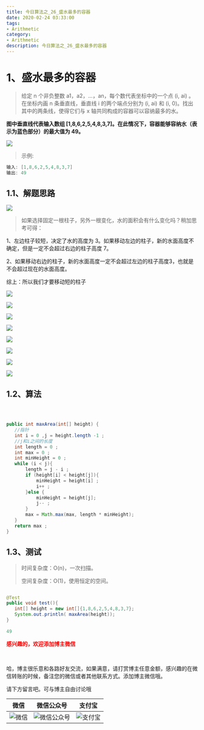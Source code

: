 ```yaml
---
title: 今日算法之_26_盛水最多的容器
date: 2020-02-24 03:33:00
tags: 
- Arithmetic
category: 
- Arithmetic
description: 今日算法之_26_盛水最多的容器
---
```




# 1、盛水最多的容器
> 给定 n 个非负整数 a1，a2，...，an，每个数代表坐标中的一个点 (i, ai) 。在坐标内画 n 条垂直线，垂直线 i 的两个端点分别为 (i, ai) 和 (i, 0)。找出其中的两条线，使得它们与 x 轴共同构成的容器可以容纳最多的水。

**图中垂直线代表输入数组 [1,8,6,2,5,4,8,3,7]。在此情况下，容器能够容纳水（表示为蓝色部分）的最大值为 49。**



![](https://raw.githubusercontent.com/HealerJean/HealerJean.github.io/master/blogImages/15825541774222.jpg)

> 示例:

```java
输入: [1,8,6,2,5,4,8,3,7]
输出: 49
```



## 1.1、解题思路 

![](https://raw.githubusercontent.com/HealerJean/HealerJean.github.io/master/blogImages/15825542740243.jpg)


> 如果选择固定一根柱子，另外一根变化，水的面积会有什么变化吗？稍加思考可得：

1、左边柱子较短，决定了水的高度为 3。如果移动左边的柱子，新的水面高度不确定，但是一定不会超过右边的柱子高度 7。     

2、如果移动右边的柱子，新的水面高度一定不会超过左边的柱子高度3，也就是不会超过现在的水面高度。

综上：所以我们才要移动短的柱子


![](https://raw.githubusercontent.com/HealerJean/HealerJean.github.io/master/blogImages/15825545152579.jpg)



![](https://raw.githubusercontent.com/HealerJean/HealerJean.github.io/master/blogImages/15825545236452.jpg)



![](https://raw.githubusercontent.com/HealerJean/HealerJean.github.io/master/blogImages/15825545491908.jpg)



![](https://raw.githubusercontent.com/HealerJean/HealerJean.github.io/master/blogImages/15825545586578.jpg)


![](https://raw.githubusercontent.com/HealerJean/HealerJean.github.io/master/blogImages/15825545697769.jpg)

![](https://raw.githubusercontent.com/HealerJean/HealerJean.github.io/master/blogImages/15825545809471.jpg)


![](https://raw.githubusercontent.com/HealerJean/HealerJean.github.io/master/blogImages/15825546101783.jpg)

![](https://raw.githubusercontent.com/HealerJean/HealerJean.github.io/master/blogImages203345.jpg)


## 1.2、算法

```java



public int maxArea(int[] height) {
   //指针
   int i = 0 ,j = height.length -1 ;
   //j和i之间的长度
   int length = 0 ;
   int max = 0 ;
   int minHeight = 0 ;
   while (i < j){
       length = j - i ;
       if (height[i] < height[j]){
           minHeight = height[i] ;
           i++ ;
       }else {
           minHeight = height[j];
           j-- ;
       }
       max = Math.max(max, length * minHeight);
   }
   return max ;
}


```




## 1.3、测试   

> 时间复杂度：O(n)，一次扫描。      
>   
> 空间复杂度：O(1)，使用恒定的空间。

```java

@Test
public void test(){
   int[] height = new int[]{1,8,6,2,5,4,8,3,7};
   System.out.println( maxArea(height));
}
    
49
```








  **<font  color="red">感兴趣的，欢迎添加博主微信 </font>**       

​    

哈，博主很乐意和各路好友交流，如果满意，请打赏博主任意金额，感兴趣的在微信转账的时候，备注您的微信或者其他联系方式。添加博主微信哦。    

请下方留言吧。可与博主自由讨论哦   



|微信 | 微信公众号|支付宝|
|:-------:|:-------:|:------:|
| ![微信](https://raw.githubusercontent.com/HealerJean/HealerJean.github.io/master/assets/img/tctip/weixin.jpg)|![微信公众号](https://raw.githubusercontent.com/HealerJean/HealerJean.github.io/master/assets/img/my/qrcode_for_gh_a23c07a2da9e_258.jpg)|![支付宝](https://raw.githubusercontent.com/HealerJean/HealerJean.github.io/master/assets/img/tctip/alpay.jpg) |



<link rel="stylesheet" href="https://unpkg.com/gitalk/dist/gitalk.css">

<script src="https://unpkg.com/gitalk@latest/dist/gitalk.min.js"></script> 
<div id="gitalk-container"></div>    
 <script type="text/javascript">
    var gitalk = new Gitalk({
		clientID: `1d164cd85549874d0e3a`,
		clientSecret: `527c3d223d1e6608953e835b547061037d140355`,
		repo: `HealerJean.github.io`,
		owner: 'HealerJean',
		admin: ['HealerJean'],
		id: 'AAAAAAAAAAAAAAA',
    });
    gitalk.render('gitalk-container');
</script> 


